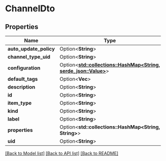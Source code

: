 # ChannelDto

## Properties

Name | Type | Description | Notes
------------ | ------------- | ------------- | -------------
**auto_update_policy** | Option<**String**> |  | [optional]
**channel_type_uid** | Option<**String**> |  | [optional]
**configuration** | Option<[**std::collections::HashMap<String, serde_json::Value>**](serde_json::Value.md)> |  | [optional]
**default_tags** | Option<**Vec<String>**> |  | [optional]
**description** | Option<**String**> |  | [optional]
**id** | Option<**String**> |  | [optional]
**item_type** | Option<**String**> |  | [optional]
**kind** | Option<**String**> |  | [optional]
**label** | Option<**String**> |  | [optional]
**properties** | Option<**std::collections::HashMap<String, String>**> |  | [optional]
**uid** | Option<**String**> |  | [optional]

[[Back to Model list]](../README.md#documentation-for-models) [[Back to API list]](../README.md#documentation-for-api-endpoints) [[Back to README]](../README.md)


